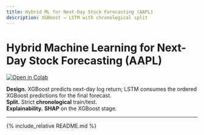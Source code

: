 ```yaml
---
title: Hybrid ML for Next-Day Stock Forecasting (AAPL)
description: XGBoost → LSTM with chronological split
---
```


# Hybrid Machine Learning for Next-Day Stock Forecasting (AAPL)

[![Open in Colab](https://colab.research.google.com/assets/colab-badge.svg)](
https://colab.research.google.com/drive/1XT7KS9PuJnqa8g7dV8AorjTCziD_3icp?usp=sharing)

**Design.** XGBoost predicts next-day log return; LSTM consumes the ordered XGBoost predictions for the final forecast.  
**Split.** Strict **chronological** train/test.  
**Explainability.** **SHAP** on the XGBoost stage.

---

{% include_relative README.md %}
